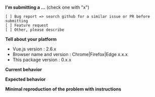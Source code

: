 **I'm submitting a ...**  (check one with "x")

```
[ ] Bug report => search github for a similar issue or PR before submitting
[ ] Feature request
[ ] Other, please describe
```

**Tell about your platform**

* Vue.js version : 2.6.x
* Browser name and version : Chrome|Firefox|Edge x.x.x
* This package version : 0.x.x

**Current behavior**
<!-- Describe how the bug manifests. -->

**Expected behavior**
<!-- Describe what the behavior would be without the bug. -->

**Minimal reproduction of the problem with instructions**
<!--
If the current behavior is a bug or you can illustrate your feature request better with an example, 
please provide the *STEPS TO REPRODUCE* and if possible a *MINIMAL DEMO* of the problem via https://jsfiddle.net or similar 
-->
